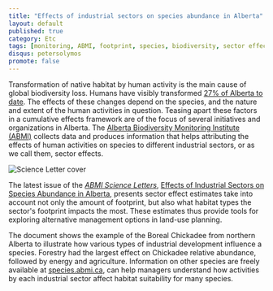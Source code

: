 ```yaml
---
title: "Effects of industrial sectors on species abundance in Alberta"
layout: default
published: true
category: Etc
tags: [monitoring, ABMI, footprint, species, biodiversity, sector effects]
disqus: petersolymos
promote: false
---
```


Transformation of native habitat by human activity is
the main cause of global biodiversity loss. Humans have
visibly transformed [27% of Alberta to date](https://drive.google.com/file/d/0B-q59n6LIwYPc1lUQ1dTbW16RU0/view?usp=sharing).
The effects of these changes depend on the species, and
the nature and extent of the human activities in question.
Teasing apart these factors in a cumulative effects framework
are of the focus of several initiatives and organizations in Alberta.
The [Alberta Biodiversity Monitoring Institute (ABMI)](http://www.abmi.ca)
collects data and produces information that
helps attributing the effects of human activities on species
to different industrial sectors, or as we call them, sector effects.

<img src="{{ site.baseurl }}/images/2016/11/05/science-letters-sector.png" class="img-responsive" alt="Science Letter cover">

The latest issue of the [_ABMI Science Letters_](http://www.abmi.ca/home/newsletters/scienceletter-past-issues.html),
[Effects of Industrial Sectors on Species Abundance in Alberta](http://ftp.public.abmi.ca//home/publications/documents/437_ABMIScienceLetterIssue5.pdf?mc_cid=fdae09d517&mc_eid=a6c8d61663),
presents sector effect estimates take into account not only the
amount of footprint, but also what habitat types the
sector's footprint impacts the most. These estimates
thus provide tools for exploring alternative management
options in land-use planning.

The document shows the example of the Boreal Chickadee from
northern Alberta to illustrate how various types of
industrial development influence a species. Forestry
had the largest effect on Chickadee relative abundance,
followed by energy and agriculture.
Information on other species are freely available at
[species.abmi.ca](http://species.abmi.ca), can help
managers understand how activities by each industrial
sector affect habitat suitability for many species.
